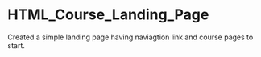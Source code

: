 # HTML_Course_Landing_Page
Created a simple landing page having naviagtion link and course pages to start.

